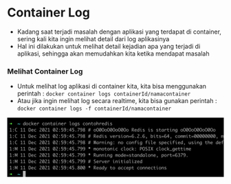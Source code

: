 # Container Log

- Kadang saat terjadi masalah dengan aplikasi yang terdapat di container, sering kali kita ingin melihat detail dari log aplikasinya
- Hal ini dilakukan untuk melihat detail kejadian apa yang terjadi di aplikasi, sehingga akan memudahkan kita ketika mendapat masalah 

### Melihat Container Log

- Untuk melihat log aplikasi di container kita, kita bisa menggunakan perintah : ```docker container logs containerId/namacontainer```
- Atau jika ingin melihat log secara realtime, kita bisa gunakan perintah : ```docker container logs -f containerId/namacontainer```

![img_12.png](images/img_12.png)
